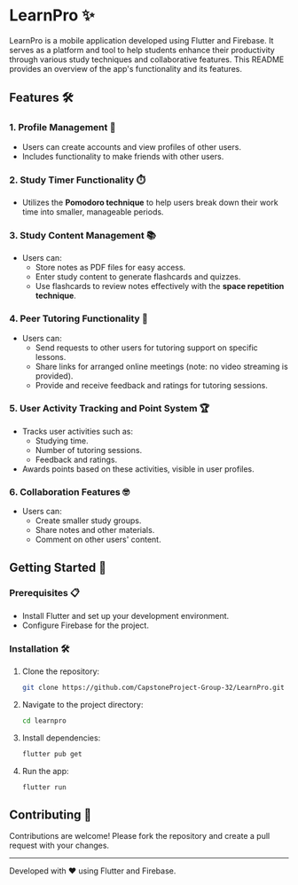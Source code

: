 # LearnPro ✨

LearnPro is a mobile application developed using Flutter and Firebase. It serves as a platform and tool to help students enhance their productivity through various study techniques and collaborative features. This README provides an overview of the app's functionality and its features.

## Features 🛠️

### 1. Profile Management 👤
- Users can create accounts and view profiles of other users.
- Includes functionality to make friends with other users.

### 2. Study Timer Functionality ⏱️
- Utilizes the **Pomodoro technique** to help users break down their work time into smaller, manageable periods.

### 3. Study Content Management 📚
- Users can:
  - Store notes as PDF files for easy access.
  - Enter study content to generate flashcards and quizzes.
  - Use flashcards to review notes effectively with the **space repetition technique**.

### 4. Peer Tutoring Functionality 🤝
- Users can:
  - Send requests to other users for tutoring support on specific lessons.
  - Share links for arranged online meetings (note: no video streaming is provided).
  - Provide and receive feedback and ratings for tutoring sessions.

### 5. User Activity Tracking and Point System 🏆
- Tracks user activities such as:
  - Studying time.
  - Number of tutoring sessions.
  - Feedback and ratings.
- Awards points based on these activities, visible in user profiles.

### 6. Collaboration Features 🤓
- Users can:
  - Create smaller study groups.
  - Share notes and other materials.
  - Comment on other users' content.

## Getting Started 🚀

### Prerequisites 📋
- Install Flutter and set up your development environment.
- Configure Firebase for the project.

### Installation 🛠️
1. Clone the repository:
   ```bash
   git clone https://github.com/CapstoneProject-Group-32/LearnPro.git
   ```
2. Navigate to the project directory:
   ```bash
   cd learnpro
   ```
3. Install dependencies:
   ```bash
   flutter pub get
   ```
4. Run the app:
   ```bash
   flutter run
   ```

## Contributing 🙌
Contributions are welcome! Please fork the repository and create a pull request with your changes.



---

Developed with ❤️ using Flutter and Firebase.
